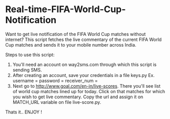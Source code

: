 # Real-time-FIFA-World-Cup-Notification
  Want to get live notification of the FIFA World Cup matches without internet?
This script fetches the live commentary of the current FIFA World Cup matches and sends it to your mobile number across India.

Steps to use this script:
1. You'll need an account on way2sms.com through which this script is sending SMS.
2. After creating an account, save your credentials in a file keys.py
  Ex. 
    username = <Your username>
    password = <Your password>
    receiver_num = <Phone number on which you want to send message>
3. Next go to http://www.goal.com/en-in/live-scores. There you'll see list of world cup matches lined up for today.
   Click on that matches for which you wish to get live commentary. Copy the url and assign it on MATCH_URL variable on file live-score.py.
   
  Thats it.. ENJOY !
